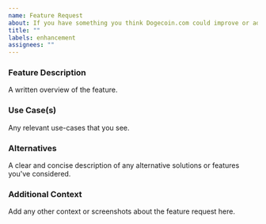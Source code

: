 ```yaml
---
name: Feature Request
about: If you have something you think Dogecoin.com could improve or add support for.
title: ""
labels: enhancement
assignees: ""
---
```


<!--

* Remove sections that do not apply.
* This issue tracker is only for technical issues related to Dogecoin.com.
* For general questions about Dogecoin.com please use one of the various communities, e.g. Reddit, IRC, Discord, etc.
* Please search the existing issues for relevant feature requests, and use the [reaction feature](https://blog.github.com/2016-03-10-add-reactions-to-pull-requests-issues-and-comments/) to add upvotes to pre-existing requests.

-->

### Feature Description
A written overview of the feature.

### Use Case(s)
Any relevant use-cases that you see.

### Alternatives
A clear and concise description of any alternative solutions or features you've considered.

### Additional Context
Add any other context or screenshots about the feature request here.
